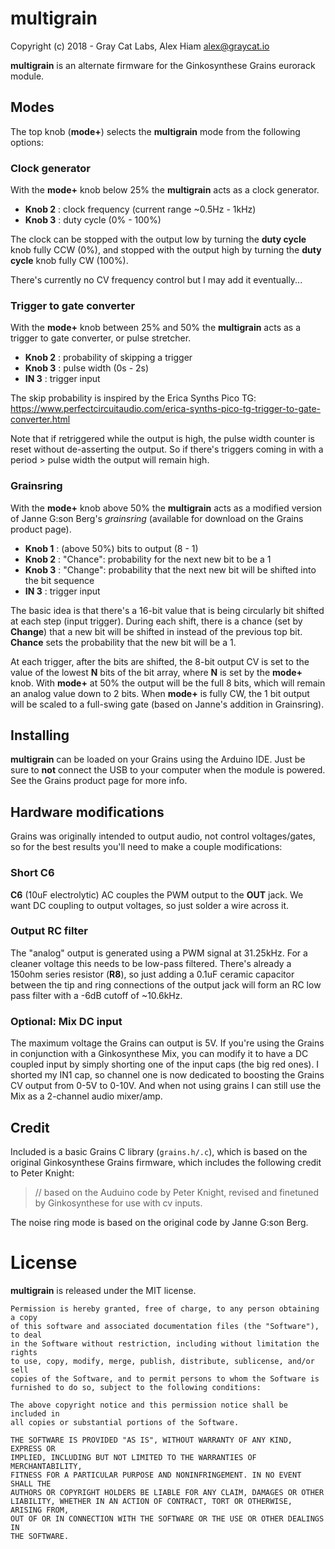 # multigrain

Copyright (c) 2018 - Gray Cat Labs, Alex Hiam <alex@graycat.io>

**multigrain** is an alternate firmware for the Ginkosynthese Grains eurorack module.

## Modes

The top knob (**mode+**) selects the **multigrain** mode from the following options:

### Clock generator

With the **mode+** knob below 25% the **multigrain** acts as a clock generator.

* **Knob 2** : clock frequency (current range ~0.5Hz - 1kHz)
* **Knob 3** : duty cycle (0% - 100%)

The clock can be stopped with the output low by turning the **duty cycle** knob fully CCW (0%), and stopped with the output high by turning the **duty cycle** knob fully CW (100%).

There's currently no CV frequency control but I may add it eventually...

### Trigger to gate converter

With the **mode+** knob between 25% and 50% the **multigrain** acts as a trigger to gate converter, or pulse stretcher.

* **Knob 2** : probability of skipping a trigger
* **Knob 3** : pulse width (0s - 2s)
* **IN 3** : trigger input

The skip probability is inspired by the Erica Synths Pico TG: https://www.perfectcircuitaudio.com/erica-synths-pico-tg-trigger-to-gate-converter.html

Note that if retriggered while the output is high, the pulse width counter is reset without de-asserting the output. So if there's triggers coming in with a period > pulse width the output will remain high.


### Grainsring

With the **mode+** knob above 50% the **multigrain** acts as a modified version of Janne G:son Berg's *grainsring* (available for download on the Grains product page).

* **Knob 1** : (above 50%) bits to output (8 - 1)
* **Knob 2** : "Chance": probability for the next new bit to be a 1
* **Knob 3** : "Change": probability that the next new bit will be shifted into the bit sequence
* **IN 3** : trigger input

The basic idea is that there's a 16-bit value that is being circularly bit shifted at each step (input trigger). During each shift, there is a chance (set by **Change**) that a new bit will be shifted in instead of the previous top bit. **Chance** sets the probability that the new bit will be a 1.

At each trigger, after the bits are shifted, the 8-bit output CV is set to the value of the lowest **N** bits of the bit array, where **N** is set by the **mode+** knob. With **mode+** at 50% the output will be the full 8 bits, which will remain an analog value down to 2 bits. When **mode+** is fully CW, the 1 bit output will be scaled to a full-swing gate (based on Janne's addition in Grainsring).


## Installing

**multigrain** can be loaded on your Grains using the Arduino IDE. Just be sure to **not** connect the USB to your computer when the module is powered. See the Grains product page for more info.


## Hardware modifications

Grains was originally intended to output audio, not control voltages/gates, so for the best results you'll need to make a couple modifications:

### Short C6

**C6** (10uF electrolytic) AC couples the PWM output to the **OUT** jack. We want DC coupling to output voltages, so just solder a wire across it.

### Output RC filter

The "analog" output is generated using a PWM signal at 31.25kHz. For a cleaner voltage this needs to be low-pass filtered. There's already a 150ohm series resistor (**R8**), so just adding a 0.1uF ceramic capacitor between the tip and ring connections of the output jack will form an RC low pass filter with a -6dB cutoff of ~10.6kHz.

### Optional: Mix DC input

The maximum voltage the Grains can output is 5V. If you're using the Grains in conjunction with a Ginkosynthese Mix, you can modify it to have a DC coupled input by simply shorting one of the input caps (the big red ones). I shorted my IN1 cap, so channel one is now dedicated to boosting the Grains CV output from 0-5V to 0-10V. And when not using grains I can still use the Mix as a 2-channel audio mixer/amp.

## Credit

Included is a basic Grains C library (`grains.h/.c`), which is based on the original Ginkosynthese Grains firmware, which includes the following credit to Peter Knight:

> // based on the Auduino code by Peter Knight, revised and finetuned by Ginkosynthese for use with cv inputs.


The noise ring mode is based on the original code by Janne G:son Berg.

# License

**multigrain** is released under the MIT license.

```
Permission is hereby granted, free of charge, to any person obtaining a copy
of this software and associated documentation files (the "Software"), to deal
in the Software without restriction, including without limitation the rights
to use, copy, modify, merge, publish, distribute, sublicense, and/or sell
copies of the Software, and to permit persons to whom the Software is
furnished to do so, subject to the following conditions:

The above copyright notice and this permission notice shall be included in
all copies or substantial portions of the Software.

THE SOFTWARE IS PROVIDED "AS IS", WITHOUT WARRANTY OF ANY KIND, EXPRESS OR
IMPLIED, INCLUDING BUT NOT LIMITED TO THE WARRANTIES OF MERCHANTABILITY,
FITNESS FOR A PARTICULAR PURPOSE AND NONINFRINGEMENT. IN NO EVENT SHALL THE
AUTHORS OR COPYRIGHT HOLDERS BE LIABLE FOR ANY CLAIM, DAMAGES OR OTHER
LIABILITY, WHETHER IN AN ACTION OF CONTRACT, TORT OR OTHERWISE, ARISING FROM,
OUT OF OR IN CONNECTION WITH THE SOFTWARE OR THE USE OR OTHER DEALINGS IN
THE SOFTWARE.
```
